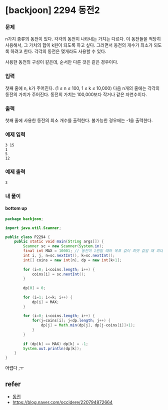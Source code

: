 # [backjoon] 2294 동전2

### 문제

n가지 종류의 동전이 있다. 각각의 동전이 나타내는 가치는 다르다. 이 동전들을 적당히 사용해서, 그 가치의 합이 k원이 되도록 하고 싶다. 그러면서 동전의 개수가 최소가 되도록 하려고 한다. 각각의 동전은 몇개라도 사용할 수 있다.

사용한 동전의 구성이 같은데, 순서만 다른 것은 같은 경우이다.

### 입력

첫째 줄에 n, k가 주어진다. (1 ≤ n ≤ 100, 1 ≤ k ≤ 10,000) 다음 n개의 줄에는 각각의 동전의 가치가 주어진다. 동전의 가치는 100,000보다 작거나 같은 자연수이다. 

### 출력

첫째 줄에 사용한 동전의 최소 개수를 출력한다. 불가능한 경우에는 -1을 출력한다. 

### 예제 입력

```
3 15
1
5
12
```

### 예제 출력

```
3
```

### 내 풀이

#### bottom up

```java
package backjoon;

import java.util.Scanner;

public class P2294 {
	public static void main(String args[]) {
		Scanner sc = new Scanner(System.in);
		final int MAX = 10001; // 동전이 1원일 때와 목표 값이 최댓 값일 때 최대 동전 수
		int i, j, n=sc.nextInt(), k=sc.nextInt();
		int[] coins = new int[n], dp = new int[k+1]; 
		
		for (i=0; i<coins.length; i++) {
			coins[i] = sc.nextInt();
		}
		
		dp[0] = 0;
		
		for (i=1; i<=k; i++) {
			dp[i] = MAX;
		}
		
		for (i=0; i<coins.length; i++) {
			for(j=coins[i]; j<dp.length; j++) {
				dp[j] = Math.min(dp[j], dp[j-coins[i]]+1);
			}
		}
		
		if (dp[k] == MAX) dp[k] = -1;
		System.out.println(dp[k]);
	}
}

```

어렵다 ;ㅜ

## refer

- [동전](https://www.acmicpc.net/problem/2294)
- https://blog.naver.com/occidere/220794872664

